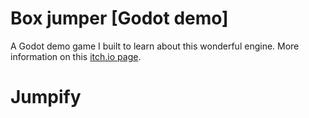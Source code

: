 # Box jumper [Godot demo]

A Godot demo game I built to learn about this wonderful engine. More information on this [itch.io page](https://wikiti.itch.io/box-jumper-godot-demo).
# Jumpify
